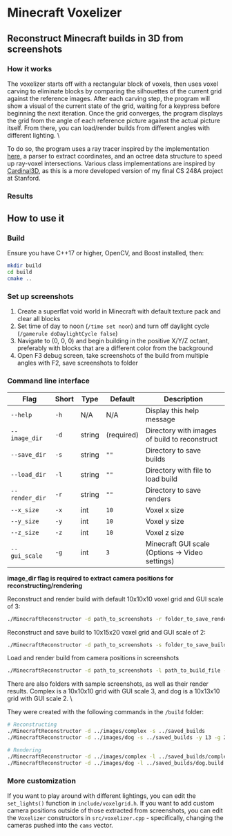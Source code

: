 # Minecraft Voxelizer

## Reconstruct Minecraft builds in 3D from screenshots

### How it works
The voxelizer starts off with a rectangular block of voxels, then uses voxel carving to eliminate blocks by comparing the silhouettes of the current grid against the reference images. After each carving step, the program will show a visual of the current state of the grid, waiting for a keypress before beginning the next iteration. Once the grid converges, the program displays the grid from the angle of each reference picture against the actual picture itself. From there, you can load/render builds from different angles with different lighting. \\

To do so, the program uses a ray tracer inspired by the implementation [here](https://github.com/RayTracing/raytracing.github.io), a parser to extract coordinates, and an octree data structure to speed up ray-voxel intersections. Various class implementations are inspired by [Cardinal3D](https://github.com/stanford-cs248/Cardinal3D), as this is a more developed version of my final CS 248A project at Stanford.

### Results


## How to use it

### Build
Ensure you have C++17 or higher, OpenCV, and Boost installed, then:
```bash
mkdir build
cd build
cmake ..
```

### Set up screenshots
1. Create a superflat void world in Minecraft with default texture pack and clear all blocks
2. Set time of day to noon (`/time set noon`) and turn off daylight cycle (`/gamerule doDaylightCycle false`)
3. Navigate to (0, 0, 0) and begin building in the positive X/Y/Z octant, preferably with blocks that are a different color from the background
4. Open F3 debug screen, take screenshots of the build from multiple angles with F2, save screenshots to folder

### Command line interface
| Flag          | Short | Type    | Default | Description                                  |
|--------------|-------|---------|---------|----------------------------------------------|
| `--help`     | `-h`  | N/A     | N/A     | Display this help message                   |
| `--image_dir`| `-d`  | string  | (required) | Directory with images of build to reconstruct |
| `--save_dir` | `-s`  | string  | `""`    | Directory to save builds                    |
| `--load_dir` | `-l`  | string  | `""`    | Directory with file to load build           |
| `--render_dir` | `-r` | string  | `""`    | Directory to save renders                   |
| `--x_size`   | `-x`  | int     | `10`    | Voxel x size                                |
| `--y_size`   | `-y`  | int     | `10`    | Voxel y size                                |
| `--z_size`   | `-z`  | int     | `10`    | Voxel z size                                |
| `--gui_scale`| `-g`  | int     | `3`     | Minecraft GUI scale (Options -> Video settings) |

**image_dir flag is required to extract camera positions for reconstructing/rendering**

Reconstruct and render build with default 10x10x10 voxel grid and GUI scale of 3:
```bash
./MinecraftReconstructor -d path_to_screenshots -r folder_to_save_renders
```

Reconstruct and save build to 10x15x20 voxel grid and GUI scale of 2:
```bash
./MinecraftReconstructor -d path_to_screenshots -s folder_to_save_build -y 15 -z 20 -g 2
```

Load and render build from camera positions in screenshots
```bash
./MinecraftReconstructor -d path_to_screenshots -l path_to_build_file -r folder_to_save_renders
```

There are also folders with sample screenshots, as well as their render results. Complex is a 10x10x10 grid with GUI scale 3, and dog is a 10x13x10 grid with GUI scale 2. \\

They were created with the following commands in the `/build` folder:
```bash
# Reconstructing
./MinecraftReconstructor -d ../images/complex -s ../saved_builds
./MinecraftReconstructor -d ../images/dog -s ../saved_builds -y 13 -g 2

# Rendering
./MinecraftReconstructor -d ../images/complex -l ../saved_builds/complex.build -r ../renders/complex
./MinecraftReconstructor -d ../images/dog -l ../saved_builds/dog.build -r ../renders/dog -g 2
```

### More customization
If you want to play around with different lightings, you can edit the `set_lights()` function in `include/voxelgrid.h`. If you want to add custom camera positions outside of those extracted from screenshots, you can edit the `Voxelizer` constructors in `src/voxelizer.cpp` - specifically, changing the cameras pushed into the `cams` vector.


